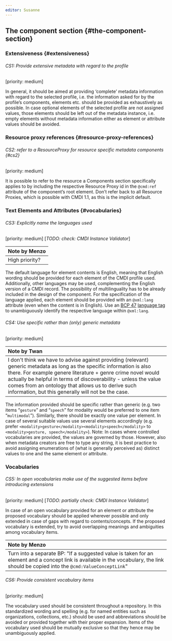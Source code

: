 ```yaml
---
editor: Susanne
---
```


## The component section {#the-component-section}

### Extensiveness {#extensiveness}

###### CS1: Provide extensive metadata with regard to the profile

\[priority: medium\]

In general, it should be aimed at providing ‘complete’ metadata information with regard to the selected profile, i.e. the information asked for by the profile’s components, elements etc. should be provided as exhaustively as possible. In case optional elements of the selected profile are not assigned values, those elements should be left out of the metadata instance, i.e. empty elements without metadata information either as element or attribute values should be avoided.

### Resource proxy references {#resource-proxy-references}

###### CS2: refer to a ResourceProxy for resource specific metadata components {#cs2}

\[priority: medium\]

It is possible to refer to the resource a Components section specifically applies to by including the respective Resource Proxy id in the `@cmd:ref` attribute of the component’s root element. Don’t refer back to all Resource Proxies, which is possible with CMDI 1.1, as this is the implicit default.

### Text Elements and Attributes {#vocabularies}

###### CS3: Explicitly name the languages used

\[priority: medium\] \[_TODO: check: CMDI Instance Validator_\]

| Note by Menzo |
| :--- |
| High priority? |

The default language for element contents is English, meaning that English wording should be provided for each element of the CMDI profile used. Additionally, other languages may be used, complementing the English version of a CMDI record. The possibility of multilinguality has to be already included in the design of the component. For the specification of the language applied, each element should be provided with an `@xml:lang` attribute \(even when the content is in English\). Use an [BCP 47](https://tools.ietf.org/rfc/bcp/bcp47.txt) [language tag](https://tools.ietf.org/rfc/bcp/bcp47.txt) to unambiguously identify the respective language within `@xml:lang`.

###### CS4: Use specific rather than \(only\) generic metadata

\[priority: medium\]

| Note by Twan |
| :--- |
| I don't think we have to advise against providing \(relevant\) generic metadata as long as the specific information is also there. For example genere literature + genre crime novel would actually be helpful in terms of discoverability - unless the value comes from an ontology that allows us to derive such information, but this generally will not be the case. |

The information provided should be specific rather than generic \(e.g. two items “`gesture`” and “`speech`” for modality would be preferred to one item “`multimodal`”\). Similarly, there should be exactly one value per element. In case of several suitable values use several elements accordingly \(e.g. prefer `<modality>gesture</modality><modality>speech</modality>` to `<modality>gesture, speech</modality>`\). Note: In cases where controlled vocabularies are provided, the values are governed by those. However, also when metadata creators are free to type any string, it is best practice to avoid assigning enumerations of \(what is generally perceived as\) distinct values to one and the same element or attribute.

### Vocabularies

###### CS5: In open vocabularies make use of the suggested items before introducing extensions

\[priority: medium\] \[_TODO: partially check: CMDI Instance Validator_\]

In case of an open vocabulary provided for an element or attribute the proposed vocabulary should be applied wherever possible and only extended in case of gaps with regard to contents/concepts. If the proposed vocabulary is extended, try to avoid overlapping meanings and ambiguities among vocabulary items.

| Note by Menzo |
| :--- |
| Turn into a separate BP: "If a suggested value is taken for an element and a concept link is available in the vocabulary, the link should be copied into the `@cmd:ValueConceptLink`" |

###### CS6: Provide consistent vocabulary items

\[priority: medium\]

The vocabulary used should be consistent throughout a repository. In this standardized wording and spelling \(e.g. for named entities such as organizations, collections, etc.\) should be used and abbreviations should be avoided or provided together with their proper expansion. Items of the vocabulary used should be mutually exclusive so that they hence may be unambiguously applied.

